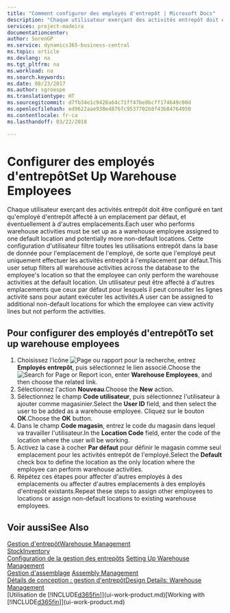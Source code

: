 ```yaml
---
title: "Comment configurer des employés d'entrepôt | Microsoft Docs"
description: "Chaque utilisateur exerçant des activités entrepôt doit être configuré en tant qu'employé d'entrepôt affecté à un emplacement par défaut, et éventuellement à d'autres emplacements."
services: project-madeira
documentationcenter: 
author: SorenGP
ms.service: dynamics365-business-central
ms.topic: article
ms.devlang: na
ms.tgt_pltfrm: na
ms.workload: na
ms.search.keywords: 
ms.date: 08/23/2017
ms.author: sgroespe
ms.translationtype: HT
ms.sourcegitcommit: d7fb34e1c9428a64c71ff47be8bcff174649c00d
ms.openlocfilehash: ed9622aae938e4876fc9537702b8f43b84764950
ms.contentlocale: fr-ca
ms.lasthandoff: 03/22/2018

---
```

# <a name="set-up-warehouse-employees"></a><span data-ttu-id="652e9-103">Configurer des employés d'entrepôt</span><span class="sxs-lookup"><span data-stu-id="652e9-103">Set Up Warehouse Employees</span></span>
<span data-ttu-id="652e9-104">Chaque utilisateur exerçant des activités entrepôt doit être configuré en tant qu'employé d'entrepôt affecté à un emplacement par défaut, et éventuellement à d'autres emplacements.</span><span class="sxs-lookup"><span data-stu-id="652e9-104">Each user who performs warehouse activities must be set up as a warehouse employee assigned to one default location and potentially more non-default locations.</span></span> <span data-ttu-id="652e9-105">Cette configuration d'utilisateur filtre toutes les utilisations entrepôt dans la base de donnée pour l'emplacement de l'employé, de sorte que l'employé peut uniquement effectuer les activités entrepôt à l'emplacement par défaut.</span><span class="sxs-lookup"><span data-stu-id="652e9-105">This user setup filters all warehouse activities across the database to the employee's location so that the employee can only perform the warehouse activities at the default location.</span></span> <span data-ttu-id="652e9-106">Un utilisateur peut être affecté à d'autres emplacements que ceux par défaut pour lesquels il peut consulter les lignes activité sans pour autant exécuter les activités.</span><span class="sxs-lookup"><span data-stu-id="652e9-106">A user can be assigned to additional non-default locations for which the employee can view activity lines but not perform the activities.</span></span>

## <a name="to-set-up-warehouse-employees"></a><span data-ttu-id="652e9-107">Pour configurer des employés d'entrepôt</span><span class="sxs-lookup"><span data-stu-id="652e9-107">To set up warehouse employees</span></span>  
1.  <span data-ttu-id="652e9-108">Choisissez l'icône ![Page ou rapport pour la recherche](media/ui-search/search_small.png "icône Page ou rapport pour la recherche"), entrez **Employés entrepôt**, puis sélectionnez le lien associé.</span><span class="sxs-lookup"><span data-stu-id="652e9-108">Choose the ![Search for Page or Report](media/ui-search/search_small.png "Search for Page or Report icon") icon, enter **Warehouse Employees**, and then choose the related link.</span></span>  
2. <span data-ttu-id="652e9-109">Sélectionnez l'action **Nouveau**.</span><span class="sxs-lookup"><span data-stu-id="652e9-109">Choose the **New** action.</span></span>  
3. <span data-ttu-id="652e9-110">Sélectionnez le champ **Code utilisateur**, puis sélectionnez l'utilisateur à ajouter comme magasinier.</span><span class="sxs-lookup"><span data-stu-id="652e9-110">Select the **User ID** field, and then select the user to be added as a warehouse employee.</span></span> <span data-ttu-id="652e9-111">Cliquez sur le bouton **OK**.</span><span class="sxs-lookup"><span data-stu-id="652e9-111">Choose the **OK** button.</span></span>  
6.  <span data-ttu-id="652e9-112">Dans le champ **Code magasin**, entrez le code du magasin dans lequel va travailler l'utilisateur.</span><span class="sxs-lookup"><span data-stu-id="652e9-112">In the **Location Code** field, enter the code of the location where the user will be working.</span></span>  
7.  <span data-ttu-id="652e9-113">Activez la case à cocher **Par défaut** pour définir le magasin comme seul emplacement pour les activités entrepôt de l'employé.</span><span class="sxs-lookup"><span data-stu-id="652e9-113">Select the **Default** check box to define the location as the only location where the employee can perform warehouse activities.</span></span>  
8.  <span data-ttu-id="652e9-114">Répétez ces étapes pour affecter d'autres employés à des emplacements ou affecter d'autres emplacements à des employés d'entrepôt existants.</span><span class="sxs-lookup"><span data-stu-id="652e9-114">Repeat these steps to assign other employees to locations or assign non-default locations to existing warehouse employees.</span></span>  

## <a name="see-also"></a><span data-ttu-id="652e9-115">Voir aussi</span><span class="sxs-lookup"><span data-stu-id="652e9-115">See Also</span></span>  
[<span data-ttu-id="652e9-116">Gestion d'entrepôt</span><span class="sxs-lookup"><span data-stu-id="652e9-116">Warehouse Management</span></span>](warehouse-manage-warehouse.md)  
[<span data-ttu-id="652e9-117">Stock</span><span class="sxs-lookup"><span data-stu-id="652e9-117">Inventory</span></span>](inventory-manage-inventory.md)  
<span data-ttu-id="652e9-118">[Configuration de la gestion des entrepôts](warehouse-setup-warehouse.md)   </span><span class="sxs-lookup"><span data-stu-id="652e9-118">[Setting Up Warehouse Management](warehouse-setup-warehouse.md)   </span></span>  
<span data-ttu-id="652e9-119">[Gestion d'assemblage](assembly-assemble-items.md)  </span><span class="sxs-lookup"><span data-stu-id="652e9-119">[Assembly Management](assembly-assemble-items.md)  </span></span>  
[<span data-ttu-id="652e9-120">Détails de conception : gestion d'entrepôt</span><span class="sxs-lookup"><span data-stu-id="652e9-120">Design Details: Warehouse Management</span></span>](design-details-warehouse-management.md)  
<span data-ttu-id="652e9-121">[Utilisation de [!INCLUDE[d365fin](includes/d365fin_md.md)]](ui-work-product.md)</span><span class="sxs-lookup"><span data-stu-id="652e9-121">[Working with [!INCLUDE[d365fin](includes/d365fin_md.md)]](ui-work-product.md)</span></span>  

